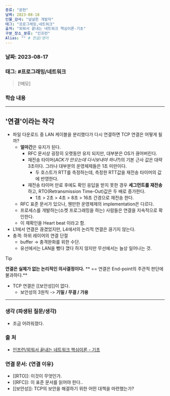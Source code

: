 ```yaml
---
종류: "문헌"
날짜: 2023-08-18
인물_강사: "널널한 개발자"
태그: "프로그래밍,네트워크"
출처: "외워서 끝내는 네트워크 핵심이론-기초"
구분_장소_분류: "인프런"
Alias: "" # 한글/영어
---
```


### 날짜: 2023-08-17

### 태그: #프로그래밍/네트워크

>[!메모]
> 

### 학습 내용
---
## '연결'이라는 착각
- 파일 다운로드 중 LAN 케이블을 분리했다가 다시 연결하면 TCP 연결은 어떻게 될까?
	- **얼마간**은 유지가 된다.
		- RFC 문서상 굉장히 오랫동안 유지 되지만, 대부분은 OS가 끊어버린다.
		- 재전송 타이머(*ACK가 안오는데 다시보내야 하나?*)의 기본 근사 값은 대략 3초이다. 그러나 대부분의 운영체제들은 1초 미만이다.
			- 두 호스트가 RTT를 측정하는데, 측정한 RTT값을 재전송 타이머의 값에 반영한다.
		- 재전송 타이머 만료 후에도 확인 응답을 받지 못한 경우 **세그먼트를 재전송** 하고, RTO(Retransmission Time-Out)값은 두 배로 증가한다.
			- 1초 > 2초 > 4초 > 8초 > 16초 간경으로 재전송 한다.
	- RFC 표준 문서가 있으나, 웬만한 운영체제의 implementation은 다르다.
	- 프로세스를 개발하는(소켓 프로그래밍을 하는) 사람들은 연결을 지속적으로 확인한다.
	- 이 재확인을 Heart beat 이라고 함.
- L1에서 연결은 끊겼었지만, L4에서의 논리적 연결은 끊기지 않는다.
- 충격: 하위 레이어의 연결 단절
	- buffer -> 충격완화를 위한 수단.
	- 유선에서는 LAN을 뺐다 꼈다 하지 않지만 무선에서는 늘상 일어나는 것.

> [!tip]
**연결은 실체가 없는 논리적인 의사결정이다.**
** == 연결은 End-point의 주관적 판단에 불과하다.**

- TCP 연결은 [[보안성]]이 없다.
	- 보안성의 3원칙 -> **기밀 / 무결 / 가용**

---
### 생각 (파생된 질문/생각)
- 조금 어려워졌다. 
### 출 처
- [인프런/외워서 끝내는 네트워크 핵심이론 - 기초 ](https://www.inflearn.com/course/%EB%84%A4%ED%8A%B8%EC%9B%8C%ED%81%AC-%ED%95%B5%EC%8B%AC%EC%9D%B4%EB%A1%A0-%EA%B8%B0%EC%B4%88/dashboard)

### 연결 문서: {연결 이유}
- [[RTO]]: 이것이 무엇인가.
- [[RFC]]: 이 표준 문서를 읽어야 한다..
- [[보안성]]: TCP의 보안을 해결하기 위한 어떤 대책을 마련했는가?